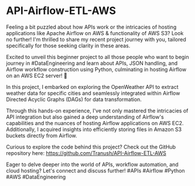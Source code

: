 # API-Airflow-ETL-AWS
Feeling a bit puzzled about how APIs work or the intricacies of hosting applications like Apache Airflow on AWS & functionality of AWS S3? Look no further! I'm thrilled to share my recent project journey with you, tailored specifically for those seeking clarity in these areas.

Excited to unveil this beginner project to all those people who want to begin journey in #DataEngineering and learn about APIs, JSON handling, and Airflow workflow construction using Python, culminating in hosting Airflow on an AWS EC2 server! 🚀

In this project, I embarked on exploring the OpenWeather API to extract weather data for specific cities and seamlessly integrated within Airflow Directed Acyclic Graphs (DAGs) for data transformation.

Through this hands-on experience, I've not only mastered the intricacies of API integration but also gained a deep understanding of Airflow's capabilities and the nuances of hosting Airflow applications on AWS EC2. Additionally, I acquired insights into efficiently storing files in Amazon S3 buckets directly from Airflow.

Curious to explore the code behind this project? Check out the GitHub repository here: https://github.com/Tranush/API-Airflow-ETL-AWS

Eager to delve deeper into the world of APIs, workflow automation, and cloud hosting? Let's connect and discuss further! #APIs #Airflow #Python #AWS #DataEngineering

